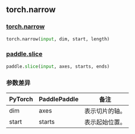 ## torch.narrow
### [torch.narrow](https://pytorch.org/docs/stable/generated/torch.narrow.html?highlight=narrow#torch.narrow)
```python
torch.narrow(input, dim, start, length)
```
### [paddle.slice](https://www.paddlepaddle.org.cn/documentation/docs/zh/api/paddle/fluid/layers/slice_cn.html#slice)
```python
paddle.slice(input, axes, starts, ends)
```
### 参数差异
| PyTorch       | PaddlePaddle | 备注                                                   |
| ------------- | ------------ | ------------------------------------------------------ |
| dim          | axes        | 表示切片的轴。                                     |
| start        | starts            | 表示起始位置。                   |

